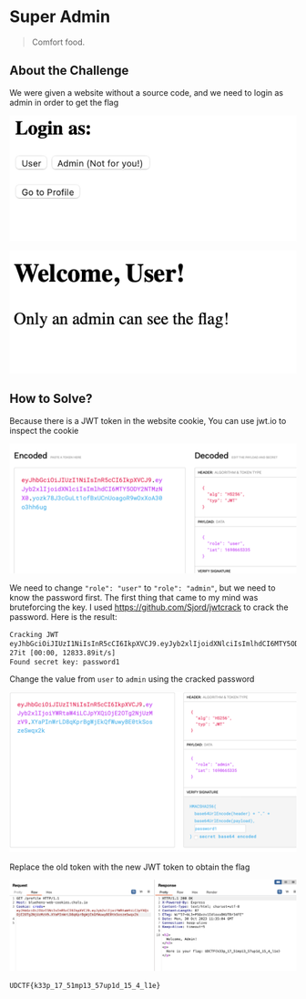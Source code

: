 # Super Admin
> Comfort food.

## About the Challenge
We were given a website without a source code, and we need to login as admin in order to get the flag

![preview](images/preview.png)

![preview2](images/preview2.png)

## How to Solve?
Because there is a JWT token in the website cookie, You can use jwt.io to inspect the cookie

![old_jwt](images/old_jwt.png)

We need to change `"role": "user"` to `"role": "admin"`, but we need to know the password first. The first thing that came to my mind was bruteforcing the key. I used https://github.com/Sjord/jwtcrack to crack the password. Here is the result:

```
Cracking JWT eyJhbGciOiJIUzI1NiIsInR5cCI6IkpXVCJ9.eyJyb2xlIjoidXNlciIsImlhdCI6MTY5ODY2NTMzNX0.yozk78J3cGuLt1ofBxUCnUoagoR9wOxXoA30o3hh6ug
27it [00:00, 12833.89it/s]
Found secret key: password1
```

Change the value from `user` to `admin` using the cracked password

![new_jwt](images/new_jwt.png)

Replace the old token with the new JWT token to obtain the flag

![flag](images/flag.png)

```
UDCTF{k33p_17_51mp13_57up1d_15_4_l1e}
```